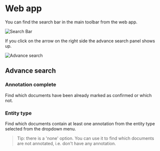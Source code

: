 # Web app

You can find the search bar in the main toolbar from the web app.

![Search Bar](https://raw.githubusercontent.com/tagtog/tagtog-doc/master/resources/searchbar.png)

If you click on the arrow on the right side the advance search panel shows up.

![Advance search](https://raw.githubusercontent.com/tagtog/tagtog-doc/master/resources/advancesearch.png)

## Advance search

### Annotation complete
Find which documents have been already marked as confirmed or which not.

### Entity type
Find which documents contain at least one annotation from the entity type selected from the dropdown menu.

>Tip: there is a 'none' option. You can use it to find which documents are not annotated, i.e. don't have any annotation.

